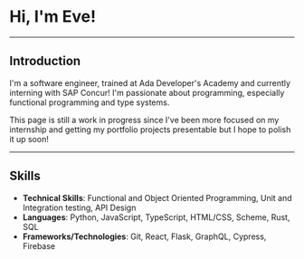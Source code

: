 # Hi, I'm Eve!

---

## Introduction

I'm a software engineer, trained at Ada Developer's Academy and currently
interning with SAP Concur! I'm passionate about programming, especially
functional programming and type systems.

This page is still a work in progress since I've been more focused on my
internship and getting my portfolio projects presentable but I hope to polish it
up soon!

---

## Skills 

* **Technical Skills**: Functional and Object Oriented Programming, Unit and Integration testing, API Design
* **Languages**: Python, JavaScript, TypeScript, HTML/CSS, Scheme, Rust, SQL
* **Frameworks/Technologies**: Git, React, Flask, GraphQL, Cypress, Firebase